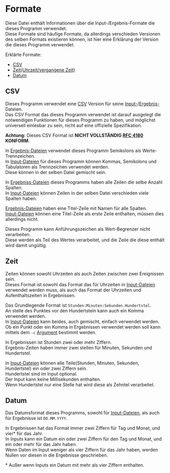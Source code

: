 # Formate
Diese Datei enthält Informationen über die Input-/Ergebnis-Formate die dieses Programm verwendet.  
Diese Formate sind häufige Formate, da allerdings verschieden Versionen des selben Formats existieren können, ist hier eine Erklärung der Version die dieses Programm verwendet.

Erklärte Formate:
 * [CSV](#csv)
 * [Zeit(Uhrzeit/vergangene Zeit)](#zeit)
 * [Datum](#datum)

[Input-Dateien]: input.md "Input Dateien"

## CSV
Dieses Programm verwendet eine [CSV](https://de.wikipedia.org/wiki/CSV_(Dateiformat)) Version für seine [Input-][Input-Dateien]/[Ergebnis-](output.md)Dateien.  
Das CSV Format das dieses Programm verwendet ist darauf ausgelegt die notwendigen Funktionen für dieses Programm zu haben, und möglichst universell einlesbar zu sein, nicht auf eine offizielle Spezifikation.

**Achtung:** Dieses CSV Format ist **NICHT VOLLSTÄNDIG [RFC 4180](https://www.rfc-editor.org/rfc/rfc4180) KONFORM**.

In [Ergebnis-Dateien](output.md) verwendet dieses Programm Semikolons als Werte-Trennzeichen.  
In [Input-Dateien] für dieses Programm können Kommas, Semikolons und Tabulatoren als Trennzeichen verwendet werden.  
Diese können in der selben Datei gemischt sein.

In [Ergebniss-Dateien](output.md) dieses Programms haben alle Zeilen die selbe Anzahl Spalten.  
In [Input-Dateien] können Zeilen in der selben Datei verschieden viele Spalten haben.

[Ergebnis-Dateien](output.md) haben eine Titel-Zeile mit Namen für alle Spalten.  
[Input-Dateien] können eine Titel-Zeile als erste Zeile enthalten, müssen dies allerdings nicht.

Dieses Programm kann Anführungszeichen als Wert-Begrenzer nicht verarbeiten.  
Diese werden als Teil des Wertes verarbeitet, und die Zeile die diese enthält wird damit ungültig.

## Zeit
Zeiten können sowohl Uhrzeiten als auch Zeiten zwischen zwei Ereignissen sein.  
Dieses Format ist sowohl das Format das für Uhrzeiten in [Input-Dateien] verwendet werden muss, als auch das Format der Uhrzeiten und Aufenthaltszeiten in Ergebnissen.

Das Grundlegende Format ist `Stunden:Minuten:Sekunden.Hundertstel`.  
An stelle des Punktes vor den Hundertsteln kann auch ein Komma verwendet werden.  
In [Input-Dateien] kann beides, auch gemischt, einfach verwendet werden.  
Ob ein Punkt oder ein Komma in Ergebnissen verwendet werden soll kann mittels dem `-c` [Argument](arugments.md) bestimmt werden.

In Ergebnissen ist Stunden zwei oder mehr Ziffern.  
Ergebnis-Zeiten haben immer zwei stellen für Minuten, Sekunden und Hundertstel.

In [Input-Dateien] können alle Teile(Stunden, Minuten, Sekunden, Hundertstel) ein oder zwei Ziffern sein.  
Hundertstel sind im Input optional.  
Der Input kann keine Millisekunden enthalten.  
Wenn Hundertstel nur eine Stelle hat wird diese als Zehntel verarbeitet.

## Datum
Das Datumsformat dieses Programms, sowohl für [Input-Dateien], als auch für Ergebnisse ist `DD.MM.YYYY`.

In Ergebnissen hat das Format immer zwei Ziffern für Tag und Monat, und vier\* für das Jahr.  
In Inputs kann ein Datum ein oder zwei Ziffern für den Tag und Monat, und ein oder mehr für das Jahr haben.  
Wenn Daten im Input weniger als vier Ziffern für das Jahr haben, werden Nullen vor diesen in die Ergebnisse geschrieben.

\* Außer wenn Inputs ein Datum mit mehr als vier Ziffern enthalten.
